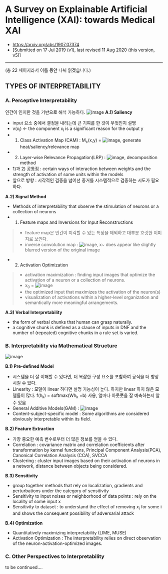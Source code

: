 # A Survey on Explainable Artificial Intelligence (XAI): towards Medical XAI
- https://arxiv.org/abs/1907.07374
- [Submitted on 17 Jul 2019 (v1), last revised 11 Aug 2020 (this version, v5)]
---
(총 22 페이지라서 이틀 동안 나눠 읽겠습니다.)

## TYPES OF INTERPRETABILITY
### A. Perceptive Interpretability
인간이 인지한 것을 기반으로 해석 가능하다.
![image](https://user-images.githubusercontent.com/70581043/130380362-a66e4406-88f8-46b6-a821-1b6158446386.png)
**A.1) Saliency**
- input 요소 중에서 결정을 내리는데 큰 기여를 한 것이 무엇인지 설명
- v(x<sub>i</sub>) ← the component x<sub>i</sub> is a significant reason for the output y
- 1) Class Activation Map (CAM) : M<sub>c</sub>(x,y) = ![image](https://user-images.githubusercontent.com/70581043/130389943-ed659631-bfa2-4682-a2ed-c501098dfd16.png), generate heat/saliency/relevance map
- 2) Layer-wise Relevance Propagation(LRP) : ![image](https://user-images.githubusercontent.com/70581043/130390205-f0126584-0dd8-4681-816d-10084eadf07a.png), decomposition method
- 1)과 2) 공통점 : certain ways of interaction between weights and the strength of activation of some units within the models
- 앞으로 방향 : 시각적인 검증을 넘어선 증거를 시스템적으로 검증하는 시도가 필요하다.

**A.2) Signal Method**
- Methods of interpretability that observe the stimulation of neurons or a collection of neurons
- 1) Feature maps and Inversions for Input Reconstructions 
> - feature map은 인간이 지각할 수 있는 특징을 제외하고 대부분 흐릿한 이미지로 보인다.
> - inverse convolution map : ![image](https://user-images.githubusercontent.com/70581043/130391530-c67b8445-bad1-4f7f-a35d-5b9c47444154.png), x~ does appear like slightly blurred version of the original image

- 2) Activation Optimization
> - activation maximization : finding input images that optimize the activation of a neuron or a collection of neurons.
> - x<sub>0</sub> = ![image](https://user-images.githubusercontent.com/70581043/130392608-636dfc4e-b575-4c4f-ba66-7ea53240fa8b.png)
> - the optimized input that maximizes the activation of the neuron(s) 
> - visualization of activations within a higher-level organization and semantically more meaningful arrangements.

**A.3) Verbal Interpretability** 
- the form of verbal chunks that human can grasp naturally.
- a cognitive chunk is defined as a clause of inputs in DNF and the number of (repeated) cognitive chunks in a rule set is varied.

### B. Interpretability via Mathematical Structure
![image](https://user-images.githubusercontent.com/70581043/130396413-85e39d7b-4ce6-4a3b-9ffc-018ee0e40f11.png)

**B.1) Pre-defined Model**
- 시스템을 더 잘 이해할 수 있다면, 더 복잡한 구성 요소를 포함하여 공식을 더 향상시킬 수 있다. 
- Linearity : 모델이 linear 하다면 설명 가능성이 높다. 하지만 linear 하지 않은 모델들이 많다. f(h<sub>k</sub>) = softmax(Wh<sub>k</sub> +b) 사용, 얼마나 아웃풋을 잘 예측하는지 알 수 있음
- General Additive Models(GAM) : ![image](https://user-images.githubusercontent.com/70581043/130397593-1b0f181d-f0ab-4409-9f63-7a3bc53bd523.png)
- Content-subject-specific model : Some algorithms are considered obviously interpretable within its field.

**B.2) Feature Extraction**
- 가장 중요한 예측 변수로부터 더 많은 정보를 얻을 수 있다.
- Correlation : covariance matrix and correlation coefficients after transformation by kernel functions, Principal Component Analysis(PCA), Canonical Correlation Analysis (CCA), SVCCA
- Clustering : cluster input images based on their activation of neurons in a network, distance between objects being considered.

**B.3) Sensitivity**
- group together methods that rely on localization, gradients and perturbations under the category of sensitivity
- Sensitivity to input noises or neighborhood of data points : rely on the locality of some input x
- Sensitivity to dataset : to understand the effect of removing x<sub>i</sub> for some i and shows the consequent possibility of adversarial attack

**B.4) Optimization**
- Quantitatively maximizing interpretability (LIME, MUSE)
- Activation Optimization : The interpretability relies on direct observation of the neuron-activation-optimized images.

### C. Other Perspectives to Interpretability
to be continued....